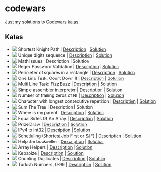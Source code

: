 # codewars
Just my solutions to [Codewars](https://www.codewars.com/users/pepellou) katas.

## Katas

- ![](https://img.shields.io/badge/level-4kyu-314f6b) Shortest Knight Path | [Description](https://www.codewars.com/kata/549ee8b47111a81214000941) | [Solution](shortest_knight_path/solution.js)
- ![](https://img.shields.io/badge/level-5kyu-ac760d) Unique digits sequence | [Description](https://www.codewars.com/kata/599688d0e2800dda4e0001b0) | [Solution](unique_digits_sequence/solution.js)
- ![](https://img.shields.io/badge/level-5kyu-ac760d) Math Issues | [Description](https://www.codewars.com/kata/5267faf57526ea542e0007fb) | [Solution](math_issues/solution.js)
- ![](https://img.shields.io/badge/level-5kyu-ac760d) Regex Password Validation | [Description](https://www.codewars.com/kata/52e1476c8147a7547a000811) | [Solution](regex_password_validation/solution.js)
- ![](https://img.shields.io/badge/level-5kyu-ac760d) Perimeter of squares in a rectangle | [Description](https://www.codewars.com/kata/559a28007caad2ac4e000083) | [Solution](perimeter_squares_in_rectangle/solution.js)
- ![](https://img.shields.io/badge/level-5kyu-ac760d) One Line Task: Count Down II | [Description](https://www.codewars.com/kata/58f85908bc60c645d5000095) | [Solution](oneliner_countdown_2/solution.js)
- ![](https://img.shields.io/badge/level-5kyu-ac760d) Multi Line Task: Fizz Buzz | [Description](https://www.codewars.com/kata/593550e26d07549c5100004a) | [Solution](multiliner_fizz_buzz/solution.js)
- ![](https://img.shields.io/badge/level-5kyu-ac760d) Simple assembler interpreter | [Description](https://www.codewars.com/kata/58e24788e24ddee28e000053) | [Solution](simple_assembler_interpreter/solution.js)
- ![](https://img.shields.io/badge/level-5kyu-ac760d) Number of trailing zeros of N! | [Description](https://www.codewars.com/kata/52f787eb172a8b4ae1000a34) | [Solution](number_of_trailing_zeros_of_n_factorial/solution.js)
- ![](https://img.shields.io/badge/level-6kyu-705521) Character with longest consecutive repetition | [Description](https://www.codewars.com/kata/586d6cefbcc21eed7a001155) | [Solution](character_with_longest_consecutive_repetition/solution.js)
- ![](https://img.shields.io/badge/level-6kyu-705521) Sum The Tree | [Description](https://www.codewars.com/kata/5800580f8f7ddaea13000025) | [Solution](sum_the_tree/solution.js)
- ![](https://img.shields.io/badge/level-6kyu-705521) Where is my parent | [Description](https://www.codewars.com/kata/58539230879867a8cd00011c) | [Solution](where_is_my_parent/solution.js)
- ![](https://img.shields.io/badge/level-6kyu-705521) Equal Sides Of An Array | [Description](https://www.codewars.com/kata/5679aa472b8f57fb8c000047) | [Solution](equal_sides_of_an_array/solution.js)
- ![](https://img.shields.io/badge/level-6kyu-705521) Prize Draw | [Description](https://www.codewars.com/kata/5616868c81a0f281e500005c) | [Solution](prize_draw/solution.js)
- ![](https://img.shields.io/badge/level-6kyu-705521) IPv4 to int32 | [Description](https://www.codewars.com/kata/52ea928a1ef5cfec800003ee) | [Solution](ipv4_to_int32/solution.js)
- ![](https://img.shields.io/badge/level-6kyu-705521) Scheduling (Shortest Job First or SJF) | [Description](https://www.codewars.com/kata/550cc572b9e7b563be00054f) | [Solution](scheduling_SJF/solution.js)
- ![](https://img.shields.io/badge/level-6kyu-705521) Help the bookseller | [Description](https://www.codewars.com/kata/54dc6f5a224c26032800005c) | [Solution](help_the_bookseller/solution.js)
- ![](https://img.shields.io/badge/level-6kyu-705521) Array Helpers | [Description](https://www.codewars.com/kata/525d50d2037b7acd6e000534) | [Solution](array_helpers/solution.js)
- ![](https://img.shields.io/badge/level-6kyu-705521) Kebabize | [Description](https://www.codewars.com/kata/57f8ff867a28db569e000c4a) | [Solution](kebabize/solution.js)
- ![](https://img.shields.io/badge/level-6kyu-705521) Counting Duplicates | [Description](https://www.codewars.com/kata/54bf1c2cd5b56cc47f0007a1) | [Solution](counting_duplicates/solution.js)
- ![](https://img.shields.io/badge/level-7kyu-888888) Turkish Numbers, 0-99 | [Description](https://www.codewars.com/kata/5ebd53ea50d0680031190b96) | [Solution](turkish_numbers/solution.js)
